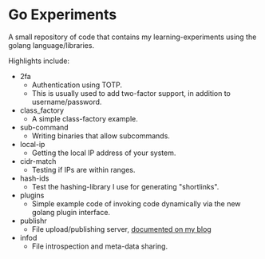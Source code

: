 Go Experiments
==============

A small repository of code that contains my learning-experiments using the golang language/libraries.

Highlights include:

* 2fa
    * Authentication using TOTP.
    * This is usually used to add two-factor support, in addition to username/password.
* class_factory
    * A simple class-factory example.
* sub-command
    * Writing binaries that allow subcommands.
* local-ip
    * Getting the local IP address of your system.
* cidr-match
    * Testing if IPs are within ranges.
* hash-ids
    * Test the hashing-library I use for generating "shortlinks".
* plugins
    * Simple example code of invoking code dynamically via the new golang plugin interface.
* publishr
    * File upload/publishing server, [documented on my blog](http://blog.steve.org.uk/all_about_sharing_files_easily.html)
* infod
    * File introspection and meta-data sharing.
